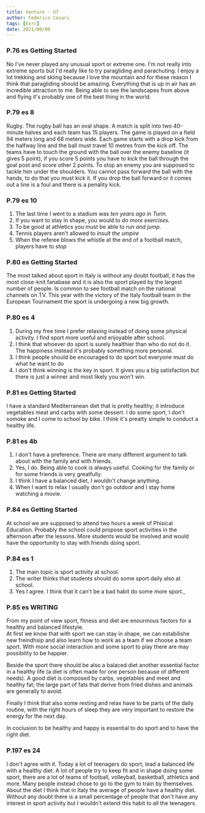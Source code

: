 ```yaml
---
title: Venture - U7
author: Federico Cesari
tags: [Exrc]
date: 2021/00/00
---
```

### P.76 es Getting Started

No I've never played any unusual sport or extreme one. I'm not really into extreme sports but I'd really like to try paragliding and parachuting. I enjoy a lot trekking and skiing because I love the mountain and for these reason I think that paragliding should be amazing. Everything that is up in air has an incredible attraction to me. Being able to see the landscapes from above and flying it's probably one of the best thing in the world.

### P.79 es 8

Rugby. The rugby ball has an oval shape. A match is split into two 40-minute halves and each team has 15 players. The game is played on a field 94 meters long and 68 meters wide. Each game starts with a drop kick from the halfway line and the ball must travel 10 metres from the kick off. The teams have to touch the ground with the ball over the enemy baseline (it gives 5 point), if you score 5 points you have to kick the ball through the goal post and score other 2 points. To stop an enemy you are supposed to tackle him under the shoulders. You cannot pass forward the ball with the hands, to do that you must kick it. If you drop the ball forward or it comes out a line is a foul and there is a penality kick.

### P.79 es 10

1.  The last time I went to a stadium was _ten years ago in Turin._
2.  If you want to stay in shape, you would to _do more exercises._
3.  To be good at athletics you must be able to _run and jump._
4.  Tennis players aren't allowed to _insult the umpire_
5.  When the referee blows the whistle at the end of a football match, players have to _stop_

### P.80 es Getting Started

The most talked about sport in Italy is without any doubt football, it has the most close-knit fanabase and it is also the sport played by the largest number of people. Is common to see football match on the national channels on TV. This year with the victory of the Italy football team in the European Tournament the sport is undergoing a new big growth.

### P.80 es 4

1.  During my free time I prefer relaxing instead of doing some physical activity. I find sport more useful and enjoyable after school.
2.  I think that whoever do sport is surely healthier than who do not do it. The happiness instead it's probably something more personal.
3.  I think people should be encouraged to do sport but everyone must do what he want to do
4.  I don't think winning is the key in sport. It gives you a big satisfaction but there is just a winner and most likely you won't win.

### P.81 es Getting Started

I have a standard Mediterranean diet that is pretty healthy; it introduce vegetables meat and carbs with some dessert. I do some sport, I don't somoke and I come to school by bike. I think it's preatty simple to conduct a healthy life.

### P.81 es 4b

1.  I don't have a preference. There are many different argument to talk about with the family and with friends.
2.  Yes, I do. Being able to cook is always useful. Cooking for the family or for some friends is very greatfully.
3.  I think I have a balanced diet, I wouldn't change anything.
4.  When I want to relax I usually don't go outdoor and I stay home watching a movie.

### P.84 es Getting Started

At school we are supposed to attend two hours a week of Phisical Education. Probably the school could propose sport activities in the afternoon after the lessons. More students would be involved and would have the opportunity to stay with friends doing sport.

### P.84 es 1

1.  The main topic is sport activity at school.
2.  The writer thinks that students should do some sport daily also at school.
3.  Yes I agree. I think that it can't be a bad habit do some more sport.,

### P.85 es WRITING

From my point of view sport, fitness and diet are enourmous factors for a healthy and balanced lifestyle.  
At first we know that with sport we can stay in shape, we can estabilishe new freindhsip and also learn how to work as a team if we choose a team sport. With more social interaction and some sport to play there are may possibility to be happier.

Beside the sport there should be also a balaced diet another essential factor in a healthy life (a diet is often made for one person because of different needs). A good diet is composed by carbs, vegetables and meet and healthy fat; the large part of fats that derive from fried dishes and animals are generally to avoid.

Finally I think that also some resting and relax have to be parts of the daily routine, with the right hours of sleep they are very important to restore the energy for the next day.

In coclusion to be healthy and happy is essential to do sport and to have the right diet.

### P.197 es 24

I don't agree with it. Today a lot of teenagers do sport, lead a balanced life with a healthy diet. A lot of people try to keep fit and in shape doing some sport, there are a lot of teams of football, volleyball, basketball, athletics and more. Many people instead chose to go to the gym to train by themselves. About the diet I think that in Italy the average of people have a healthy diet. Without any doubt there is a small percentage of people that don't have any interest in sport activity but I wouldn't extend this habit to all the teenagers.